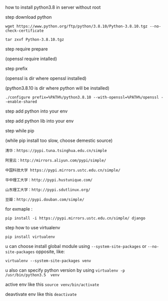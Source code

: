how to install python3.8 in server without root

step download python

`wget https://www.python.org/ftp/python/3.8.10/Python-3.8.10.tgz --no-check-certificate`

`tar zxvf Python-3.8.10.tgz `

step require prepare 

(openssl require intalled)

step prefix

(openssl is dir where openssl installed) 

(python3.8.10 is dir where python will be installed)


`./configure prefix=%PATH%/python3.8.10 --with-openssl=%PATH%/openssl --enable-shared`

step add python into your env

step add python lib into your env

step while pip

(while pip install too slow, choose demestic source) 


`清华：https://pypi.tuna.tsinghua.edu.cn/simple`

`阿里云：http://mirrors.aliyun.com/pypi/simple/`

`中国科技大学 https://pypi.mirrors.ustc.edu.cn/simple/`

`华中理工大学：http://pypi.hustunique.com/`

`山东理工大学：http://pypi.sdutlinux.org/ `

`豆瓣：http://pypi.douban.com/simple/`

for exmaple :

`pip install -i https://pypi.mirrors.ustc.edu.cn/simple/ django`

step how to use virtualenv

`pip install virtualenv`

u can choose install global module using `--system-site-packages` or `--no-site-packages` opposite, like:

`virtualenv --system-site-packages venv`

u also can specify python version by using 
`virtualenv -p /usr/bin/python3.5  venv`

active env like this
`source venv/bin/activate`

deavtivate env like this
`deactivate`

